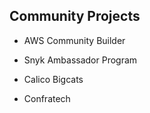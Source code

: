 ## Community Projects

- AWS Community Builder

- Snyk Ambassador Program

- Calico Bigcats

- Confratech

